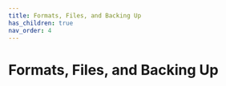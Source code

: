 ```yaml
---
title: Formats, Files, and Backing Up
has_children: true
nav_order: 4
---
```


# Formats, Files, and Backing Up
